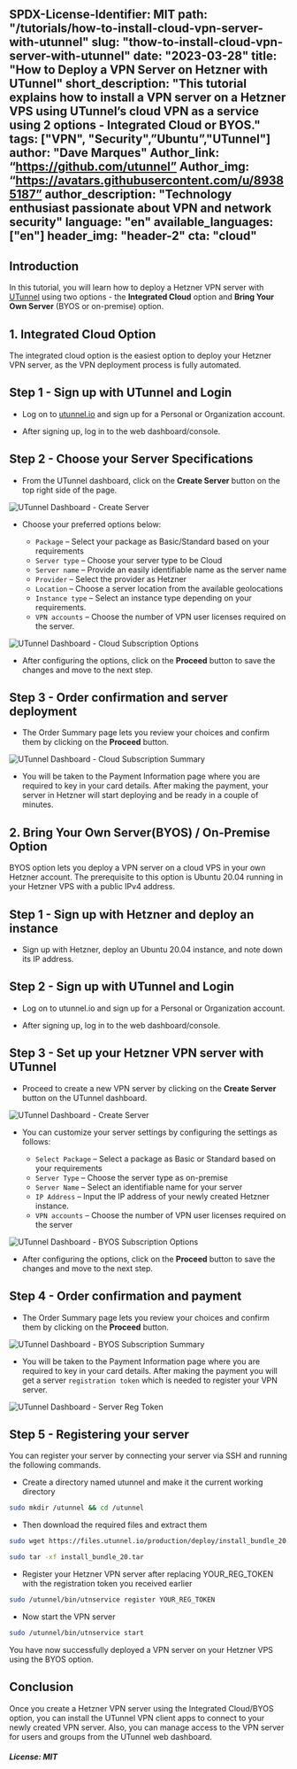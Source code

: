 SPDX-License-Identifier: MIT
 path: "/tutorials/how-to-install-cloud-vpn-server-with-utunnel"
 slug: "thow-to-install-cloud-vpn-server-with-utunnel"
 date: "2023-03-28"
 title: "How to Deploy a VPN Server on Hetzner with UTunnel"
 short_description: "This tutorial explains how to install a VPN server on a Hetzner VPS using UTunnel’s cloud VPN as a service using 2 options - Integrated Cloud or BYOS." 
 tags: ["VPN", "Security",”Ubuntu”,"UTunnel"]
 author: "Dave Marques"
 Author_link: “https://github.com/utunnel”
 Author_img: “https://avatars.githubusercontent.com/u/89385187”
 author_description: "Technology enthusiast passionate about VPN and network security"
 language: "en"
 available_languages: ["en"]
 header_img: "header-2"
 cta: "cloud"
 ---

## Introduction

In this tutorial, you will learn how to deploy a Hetzner VPN server with [UTunnel](https://www.utunnel.io/) using two options - the **Integrated Cloud** option and **Bring Your Own Server** (BYOS or on-premise) option.

## 1. Integrated Cloud Option

The integrated cloud option is the easiest option to deploy your Hetzner VPN server, as the VPN deployment process is fully automated.

## Step 1 - Sign up with UTunnel and Login

* Log on to [utunnel.io](https://www.utunnel.io/) and sign up for a Personal or Organization account.

* After signing up, log in to the web dashboard/console.

## Step 2 - Choose your Server Specifications

* From the UTunnel dashboard, click on the **Create Server** button on the top right side of the page.

![UTunnel Dashboard - Create Server](images/utunnel-dashboard_1.jpeg)

* Choose your preferred options below:

  * `Package` – Select your package as Basic/Standard based on your requirements
  * `Server type` – Choose your server type to be Cloud
  * `Server name` – Provide an easily identifiable name as the server name
  * `Provider` – Select the provider as Hetzner
  * `Location` – Choose a server location from the available geolocations
  * `Instance type` – Select an instance type depending on your requirements.
  * `VPN accounts` –  Choose the number of VPN user licenses required on the server.

![UTunnel Dashboard - Cloud Subscription Options](images/utunnel-dashboard_2.jpeg)

* After configuring the options, click on the **Proceed** button to save the changes and move to the next step.

## Step 3 - Order confirmation and server deployment

* The Order Summary page lets you review your choices and confirm them by clicking on the **Proceed** button.

![UTunnel Dashboard - Cloud Subscription Summary](images/utunnel-dashboard_3.jpeg)

* You will be taken to the Payment Information page where you are required to key in your card details. After making the payment, your server in Hetzner will start deploying and be ready in a couple of minutes.

## 2. Bring Your Own Server(BYOS) / On-Premise Option

BYOS option lets you deploy a VPN server on a cloud VPS in your own Hetzner account. The prerequisite to this option is Ubuntu 20.04 running in your Hetzner VPS with a public IPv4 address.

## Step 1 - Sign up with Hetzner and deploy an instance

* Sign up with Hetzner, deploy an Ubuntu 20.04 instance, and note down its IP address.

## Step 2 - Sign up with UTunnel and Login

* Log on to utunnel.io and sign up for a Personal or Organization account.

* After signing up, log in to the web dashboard/console.

## Step 3 - Set up your Hetzner VPN server with UTunnel

* Proceed to create a new VPN server by clicking on the **Create Server** button on the UTunnel dashboard.

![UTunnel Dashboard - Create Server](images/utunnel-dashboard_1.jpeg)

* You can customize your server settings by configuring the settings as follows:

  * `Select Package` – Select a package as Basic or Standard based on your requirements
  * `Server Type` – Choose the server type as on-premise
  * `Server Name` – Select an identifiable name for your server
  * `IP Address` – Input the IP address of your newly created Hetzner instance.
  * `VPN accounts` – Choose the number of VPN user licenses required on the server

![UTunnel Dashboard - BYOS Subscription Options](images/utunnel-dashboard_4.jpeg)

* After configuring the options, click on the **Proceed** button to save the changes and move to the next step.

## Step 4 - Order confirmation and payment

* The Order Summary page lets you review your choices and confirm them by clicking on the **Proceed** button.

![UTunnel Dashboard - BYOS Subscription Summary](images/utunnel-dashboard_5.jpeg)

* You will be taken to the Payment Information page where you are required to key in your card details. After making the payment you will get a server `registration token` which is needed to register your VPN server.

![UTunnel Dashboard - Server Reg Token](images/utunnel-dashboard_6.jpeg)

## Step 5 - Registering your server

You can register your server by connecting your server via SSH and running the following commands.

* Create a directory named utunnel and make it the current working directory

```bash
sudo mkdir /utunnel && cd /utunnel
```

* Then download the required files and extract them

```bash
sudo wget https://files.utunnel.io/production/deploy/install_bundle_20.tar
```

```bash
sudo tar -xf install_bundle_20.tar
```

* Register your Hetzner VPN server after replacing YOUR_REG_TOKEN with the registration token you received earlier

```bash
sudo /utunnel/bin/utnservice register YOUR_REG_TOKEN
```

* Now start the VPN server

```bash
sudo /utunnel/bin/utnservice start
```

You have now successfully deployed a VPN server on your Hetzner VPS using the BYOS option.

## Conclusion

Once you create a Hetzner VPN server using the Integrated Cloud/BYOS option, you can install the UTunnel VPN client apps to connect to your newly created VPN server. Also, you can manage access to the VPN server for users and groups from the UTunnel web dashboard.

##### License: MIT

<!--
 
Contributor's Certificate of Origin
 
By making a contribution to this project, I certify that:
 
(a) The contribution was created in whole or in part by me and I have
 	the right to submit it under the license indicated in the file; or
 
(b) The contribution is based upon previous work that, to the best of my
 	knowledge, is covered under an appropriate license and I have the
 	right under that license to submit that work with modifications,
 	whether created in whole or in part by me, under the same license
 	(unless I am permitted to submit under a different license), as
 	indicated in the file; or
 
(c) The contribution was provided directly to me by some other person
 	who certified (a), (b) or (c) and I have not modified it.
 
(d) I understand and agree that this project and the contribution are
 	public and that a record of the contribution (including all personal
 	information I submit with it, including my sign-off) is maintained
 	indefinitely and may be redistributed consistent with this project
 	or the license(s) involved.
 
Signed-off-by: Dave Marques <dave@utunnel.io>
 
-->
